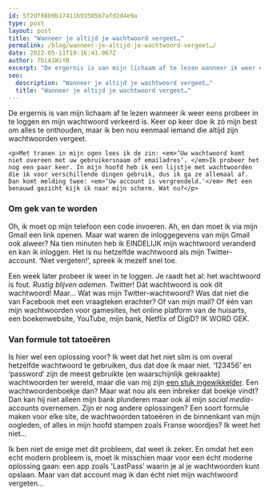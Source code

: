 ```yaml
---
id: 5f2df88b9b17411b93585b7afd2d4e9a
type: post
layout: post
title: "Wanneer je altijd je wachtwoord vergeet…"
permalink: /blog/wanneer-je-altijd-je-wachtwoord-vergeet…/
date: 2022-05-11T19:16:41.067Z
author: 7biA1WiYB
excerpt: "De ergernis is van mijn lichaam af te lezen wanneer ik weer eens probeer in te loggen en mijn wachtwoord verkeerd is. Keer op keer doe ik zó mijn best om alles te onthouden, maar ik ben nou eenmaal iemand die altijd zijn wachtwoorden vergeet.  "
seo:
  description: "Wanneer je altijd je wachtwoord vergeet…"
  title: "Wanneer je altijd je wachtwoord vergeet…"
---
```

De ergernis is van mijn lichaam af te lezen wanneer ik weer eens probeer in te loggen en mijn wachtwoord verkeerd is. Keer op keer doe ik zó mijn best om alles te onthouden, maar ik ben nou eenmaal iemand die altijd zijn wachtwoorden vergeet.  

    <p>Met tranen in mijn ogen lees ik de zin: <em>‘Uw wachtwoord komt niet overeen met uw gebruikersnaam of emailadres’. </em>Ik probeer het nog een paar keer. In mijn hoofd heb ik een lijstje met wachtwoorden die ik voor verschillende dingen gebruik, dus ik ga ze allemaal af. Dan komt melding twee: <em>‘Uw account is vergrendeld.'</em> Met een benauwd gezicht kijk ik naar mijn scherm. Wat nu?</p>
<h3>Om gek van te worden</h3>
<p>Oh, ik moet op mijn telefoon een code invoeren. Ah, en dan moet ik via mijn Gmail een link openen. Maar wat waren de inloggegevens van mijn Gmail ook alweer? Na tien minuten heb ik EINDELIJK mijn wachtwoord veranderd en kan ik inloggen. Het is nu hetzelfde wachtwoord als mijn Twitter-account. ‘Niet vergeten!’, spreek ik mezelf snel toe.</p>
<p>Een week later probeer ik weer in te loggen. Je raadt het al: het wachtwoord is fout. <em>Rustig blijven ademen.</em> Twitter! Dát wachtwoord is ook dít wachtwoord! Maar… Wat was mijn Twitter-wachtwoord? Was dat niet die van Facebook met een vraagteken erachter? Of van mijn mail? Of één van mijn wachtwoorden voor gamesites, het online platform van de huisarts, een boekenwebsite, YouTube, mijn bank, Netflix of DigiD? IK WORD GEK.</p>
<h3>Van formule tot tatoeëren</h3>
<p>Is hier wel een oplossing voor? Ik weet dat het niet slim is om overal hetzelfde wachtwoord te gebruiken, dus dat doe ik maar niet. ‘123456’ en ‘password’ zijn de meest gebruikte (en waarschijnlijk gekraakte) wachtwoorden ter wereld, maar die van mij zijn <a href="https://original.sevendays.nl/nieuws/7-tips-voor-een-slimmer-wachtwoord" target="_blank">een stuk ingewikkelder</a>. Een wachtwoordenboekje dan? Maar wat nou als een inbreker dat boekje vindt? Dan kan hij niet alleen mijn bank plunderen maar ook ál mijn <em>social media</em>-accounts overnemen. Zijn er nog andere oplossingen? Een soort formule maken voor elke site, de wachtwoorden tatoeëren in de binnenkant van mijn oogleden, of alles in mijn hoofd stampen zoals Franse woordjes? Ik weet het niet...</p>
<p>Ik ben niet de enige met dit probleem, dat weet ik zeker. En omdat het een echt modern probleem is, moet ik misschien maar voor een écht moderne oplossing gaan: een app zoals 'LastPass' waarin je al je wachtwoorden kunt opslaan. Maar van dat account mag ik dan écht niet mijn wachtwoord vergeten...</p>  
